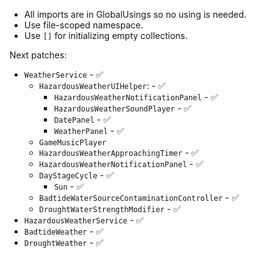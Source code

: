 ﻿- All imports are in GlobalUsings so no using is needed.
- Use file-scoped namespace.
- Use `[]` for initializing empty collections.

Next patches:

- `WeatherService` - ✅
    - `HazardousWeatherUIHelper`: - ✅
        - `HazardousWeatherNotificationPanel` - ✅
        - `HazardousWeatherSoundPlayer` - ✅
        - `DatePanel` - ✅
        - `WeatherPanel` - ✅
    - `GameMusicPlayer`
    - `HazardousWeatherApproachingTimer` - ✅
	- `HazardousWeatherNotificationPanel` - ✅
    - `DayStageCycle` - ✅
        - `Sun` - ✅
    - `BadtideWaterSourceContaminationController` - ✅
    - `DroughtWaterStrengthModifier` - ✅
- `HazardousWeatherService` - ✅
- `BadtideWeather` - ✅
- `DroughtWeather` - ✅